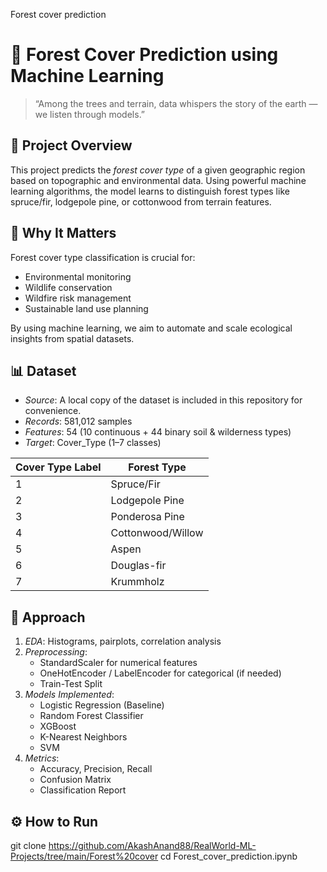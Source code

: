 Forest cover prediction

# 🌲 Forest Cover Prediction using Machine Learning

> “Among the trees and terrain, data whispers the story of the earth — we listen through models.”
## 📌 Project Overview

This project predicts the *forest cover type* of a given geographic region based on topographic and environmental data. Using powerful machine learning algorithms, the model learns to distinguish forest types like spruce/fir, lodgepole pine, or cottonwood from terrain features.

## 🌱 Why It Matters

Forest cover type classification is crucial for:

- Environmental monitoring
- Wildlife conservation
- Wildfire risk management
- Sustainable land use planning

By using machine learning, we aim to automate and scale ecological insights from spatial datasets.

## 📊 Dataset

- *Source*: A local copy of the dataset is included in this repository for convenience.
- *Records*: 581,012 samples
- *Features*: 54 (10 continuous + 44 binary soil & wilderness types)
- *Target*: Cover_Type (1–7 classes)

| Cover Type Label | Forest Type           |
|------------------|------------------------|
| 1                | Spruce/Fir             |
| 2                | Lodgepole Pine         |
| 3                | Ponderosa Pine         |
| 4                | Cottonwood/Willow      |
| 5                | Aspen                  |
| 6                | Douglas-fir            |
| 7                | Krummholz              |

## 🧠 Approach

1. *EDA*: Histograms, pairplots, correlation analysis
2. *Preprocessing*:
   - StandardScaler for numerical features
   - OneHotEncoder / LabelEncoder for categorical (if needed)
   - Train-Test Split
3. *Models Implemented*:
   - Logistic Regression (Baseline)
   - Random Forest Classifier
   - XGBoost
   - K-Nearest Neighbors
   - SVM
4. *Metrics*:
   - Accuracy, Precision, Recall
   - Confusion Matrix
   - Classification Report

## ⚙ How to Run

git clone https://github.com/AkashAnand88/RealWorld-ML-Projects/tree/main/Forest%20cover
cd Forest_cover_prediction.ipynb
